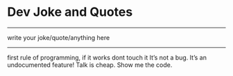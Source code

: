 # Dev Joke and Quotes 

***

write your joke/quote/anything here
***
first rule of programming,
if it works dont touch it
It’s not a bug. It’s an undocumented feature!
Talk is cheap. Show me the code. 
